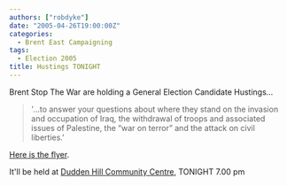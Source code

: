 ```yaml
---
authors: ["robdyke"]
date: "2005-04-26T19:00:00Z"
categories:
  - Brent East Campaigning
tags:
  - Election 2005
title: Hustings TONIGHT
---
```

Brent Stop The War are holding a General Election Candidate Hustings...

> '...to answer your questions about where they stand on the invasion and occupation of Iraq, the withdrawal of troops and associated issues of Palestine, the “war on terror” and the attack on civil liberties.'

[Here is the flyer](http://www.comwifinet.com/becamapign/BrentStW_hustings.pdf).

It'll be held at [Dudden Hill Community Centre](http://www.streetmap.co.uk/streetmap.dll?G2M?X=522105&#038;Y=184975&#038;A=Y&#038;Z=1), TONIGHT 7.00 pm
